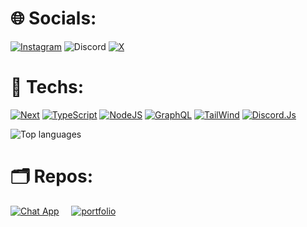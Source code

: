 # 🌐 Socials:

[![Instagram](https://img.shields.io/badge/%40dj.anatole-DD2A7B?logo=Instagram&logoColor=white)](https://www.instagram.com/dj.anatole) ![Discord](https://img.shields.io/badge/konixy-%235865F2.svg?logo=Discord&logoColor=white)
 [![X](https://img.shields.io/badge/%40Konixy2-%230f0f0f.svg?logo=X&logoColor=white)](https://x.com/Konixy2)

# 🔧 Techs:

[![Next](https://img.shields.io/badge/Next-323330?style=for-the-badge&logo=Next.Js&logoColor=fff)](https://nextjs.org/) [![TypeScript](https://img.shields.io/badge/TypeScript-323330?style=for-the-badge&logo=TypeScript&logoColor=007ACC)](https://www.typescriptlang.org/) [![NodeJS](https://img.shields.io/badge/NodeJS-323330?style=for-the-badge&logo=node.js&logoColor=7741)](https://nodejs.org/) [![GraphQL](https://img.shields.io/badge/GraphQL-323330?style=for-the-badge&logo=graphql&logoColor=E10098)](https://graphql.org/) [![TailWind](https://img.shields.io/badge/TailWind-323330?style=for-the-badge&logo=tailwindcss&logoColor=36b7f0)](https://tailwindcss.com/) [![Discord.Js](https://img.shields.io/badge/Discord.Js-323330?style=for-the-badge&logo=discord&logoColor=5562ea)](https://discord.js.org/)

![Top languages](https://github-readme-stats.vercel.app/api/top-langs/?username=Konixy&size_weight=0.5&count_weight=0.5&layout=compact&theme=dark)

# 🗂️ Repos:

[![Chat App](https://github-readme-stats.vercel.app/api/pin/?username=Konixy&repo=chat-app&show_icons=true&theme=dark)](https://github.com/Konixy/chat-app) &nbsp;&nbsp;&nbsp; [![portfolio](https://github-readme-stats.vercel.app/api/pin/?username=Konixy&repo=konixy.fr&show_icons=true&theme=dark)](https://github.com/Konixy/konixy.fr)  
